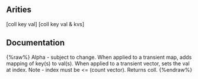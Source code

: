 ## Arities
[coll key val]
[coll key val & kvs]

## Documentation
{%raw%}
Alpha - subject to change.
  When applied to a transient map, adds mapping of key(s) to
  val(s). When applied to a transient vector, sets the val at index.
  Note - index must be <= (count vector). Returns coll.
{%endraw%}
